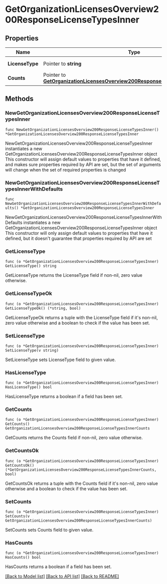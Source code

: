 # GetOrganizationLicensesOverview200ResponseLicenseTypesInner

## Properties

Name | Type | Description | Notes
------------ | ------------- | ------------- | -------------
**LicenseType** | Pointer to **string** | License type | [optional] 
**Counts** | Pointer to [**GetOrganizationLicensesOverview200ResponseLicenseTypesInnerCounts**](GetOrganizationLicensesOverview200ResponseLicenseTypesInnerCounts.md) |  | [optional] 

## Methods

### NewGetOrganizationLicensesOverview200ResponseLicenseTypesInner

`func NewGetOrganizationLicensesOverview200ResponseLicenseTypesInner() *GetOrganizationLicensesOverview200ResponseLicenseTypesInner`

NewGetOrganizationLicensesOverview200ResponseLicenseTypesInner instantiates a new GetOrganizationLicensesOverview200ResponseLicenseTypesInner object
This constructor will assign default values to properties that have it defined,
and makes sure properties required by API are set, but the set of arguments
will change when the set of required properties is changed

### NewGetOrganizationLicensesOverview200ResponseLicenseTypesInnerWithDefaults

`func NewGetOrganizationLicensesOverview200ResponseLicenseTypesInnerWithDefaults() *GetOrganizationLicensesOverview200ResponseLicenseTypesInner`

NewGetOrganizationLicensesOverview200ResponseLicenseTypesInnerWithDefaults instantiates a new GetOrganizationLicensesOverview200ResponseLicenseTypesInner object
This constructor will only assign default values to properties that have it defined,
but it doesn't guarantee that properties required by API are set

### GetLicenseType

`func (o *GetOrganizationLicensesOverview200ResponseLicenseTypesInner) GetLicenseType() string`

GetLicenseType returns the LicenseType field if non-nil, zero value otherwise.

### GetLicenseTypeOk

`func (o *GetOrganizationLicensesOverview200ResponseLicenseTypesInner) GetLicenseTypeOk() (*string, bool)`

GetLicenseTypeOk returns a tuple with the LicenseType field if it's non-nil, zero value otherwise
and a boolean to check if the value has been set.

### SetLicenseType

`func (o *GetOrganizationLicensesOverview200ResponseLicenseTypesInner) SetLicenseType(v string)`

SetLicenseType sets LicenseType field to given value.

### HasLicenseType

`func (o *GetOrganizationLicensesOverview200ResponseLicenseTypesInner) HasLicenseType() bool`

HasLicenseType returns a boolean if a field has been set.

### GetCounts

`func (o *GetOrganizationLicensesOverview200ResponseLicenseTypesInner) GetCounts() GetOrganizationLicensesOverview200ResponseLicenseTypesInnerCounts`

GetCounts returns the Counts field if non-nil, zero value otherwise.

### GetCountsOk

`func (o *GetOrganizationLicensesOverview200ResponseLicenseTypesInner) GetCountsOk() (*GetOrganizationLicensesOverview200ResponseLicenseTypesInnerCounts, bool)`

GetCountsOk returns a tuple with the Counts field if it's non-nil, zero value otherwise
and a boolean to check if the value has been set.

### SetCounts

`func (o *GetOrganizationLicensesOverview200ResponseLicenseTypesInner) SetCounts(v GetOrganizationLicensesOverview200ResponseLicenseTypesInnerCounts)`

SetCounts sets Counts field to given value.

### HasCounts

`func (o *GetOrganizationLicensesOverview200ResponseLicenseTypesInner) HasCounts() bool`

HasCounts returns a boolean if a field has been set.


[[Back to Model list]](../README.md#documentation-for-models) [[Back to API list]](../README.md#documentation-for-api-endpoints) [[Back to README]](../README.md)



